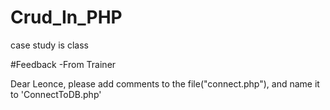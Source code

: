 # Crud_In_PHP
case study is class

#Feedback -From Trainer 


Dear Leonce, please add comments to the file("connect.php"),
and name it to 'ConnectToDB.php'

